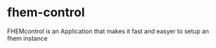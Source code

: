 # fhem-control
FHEMcontrol is an Application that makes it fast and easyer to setup an fhem instance
